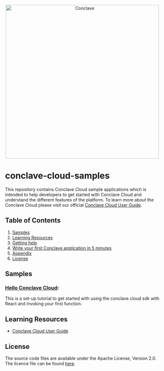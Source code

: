 <p align="center">
  <img src="https://conclave.net/wp-content/uploads/2020/12/Conclave_logo_master.png" alt="Conclave" width="500">
</p>

# conclave-cloud-samples

This repository contains Conclave Cloud sample applications which is intended to help developers to get started with Conclave Cloud and understand the different features of the platform. To learn more about the Conclave Cloud please visit our official [Conclave Cloud User Guide](https://r3conclave.github.io/ccl-documentation).

## Table of Contents

1. [Samples](#Samples)
2. [Learning Resources](#Resources)
3. [Getting help](#Help)
4. [Write your first Conclave application in 5 minutes](#Started)
5. [Appendix](#Appendix)
6. [License](#License)

## Samples <a name="Samples"></a>

### [Hello Conclave Cloud](./HelloConclaveCloud):

This is a set-up tutorial to get started with using the conclave cloud sdk with React and invoking your first function.

## Learning Resources <a name="Resources"></a>

- [Conclave Cloud User Guide](https://r3conclave.github.io/ccl-documentation)

## License <a name="License"></a>

The source code files are available under the Apache License, Version 2.0.
The licence file can be found [here](https://github.com/R3Conclave/conclave-cloud-samples/blob/master/LICENSE).
